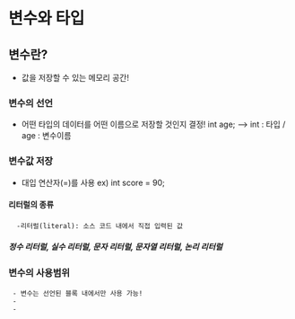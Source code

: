 # 변수와 타입

## 변수란?
- 값을 저장할 수 있는 메모리 공간!

### 변수의 선언
- 어떤 타입의 데이터를 어떤 이름으로 저장할 것인지 결정!
int age; --> int : 타입 /  age : 변수이름

### 변수값 저장
 -  대입 연산자(=)를 사용
 ex) int score = 90;
 
 #### 리터럴의 종류
      -리터럴(literal): 소스 코드 내에서 직접 입력된 값
 ##### 정수 리터럴, 실수 리터럴, 문자 리터럴, 문자열 리터럴, 논리 리터럴
 
 ### 변수의 사용범위
     - 변수는 선언된 블록 내에서만 사용 가능!
     - 
     - 
